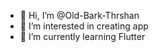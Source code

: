 - 👋 Hi, I’m @Old-Bark-Thrshan
- 👀 I’m interested in creating app
- 🌱 I’m currently learning Flutter

<!---
Old-Bark-Thrshan/Old-Bark-Thrshan is a ✨ special ✨ repository because its `README.md` (this file) appears on your GitHub profile.
You can click the Preview link to take a look at your changes.
--->
